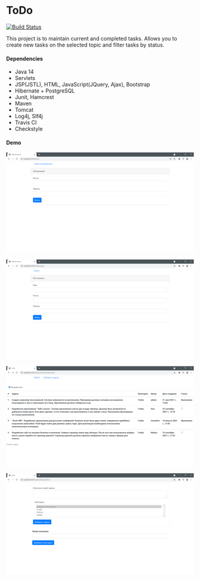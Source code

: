ToDo
=============
[![Build Status](https://app.travis-ci.com/fortncom/job4j_todo.svg?branch=master)](https://app.travis-ci.com/fortncom/job4j_todo)

This project is to maintain current and completed tasks. Allows you to 
create new tasks on the selected topic and filter tasks by status.

#### Dependencies

* Java 14
* Servlets
* JSP(JSTL), HTML, JavaScript(JQuery, Ajax), Bootstrap
* Hibernate + PostgreSQL
* Junit, Hamcrest
* Maven
* Tomcat
* Log4j, Slf4j
* Travis CI
* Checkstyle


#### Demo

![ScreenShot](images/1.PNG)

![ScreenShot](images/2.PNG)

![ScreenShot](images/3.PNG)

![ScreenShot](images/4.PNG)

